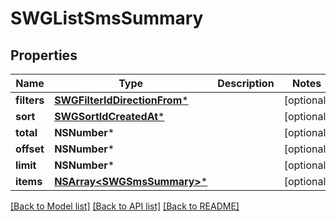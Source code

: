 # SWGListSmsSummary

## Properties
Name | Type | Description | Notes
------------ | ------------- | ------------- | -------------
**filters** | [**SWGFilterIdDirectionFrom***](SWGFilterIdDirectionFrom.md) |  | [optional] 
**sort** | [**SWGSortIdCreatedAt***](SWGSortIdCreatedAt.md) |  | [optional] 
**total** | **NSNumber*** |  | [optional] 
**offset** | **NSNumber*** |  | [optional] 
**limit** | **NSNumber*** |  | [optional] 
**items** | [**NSArray&lt;SWGSmsSummary&gt;***](SWGSmsSummary.md) |  | [optional] 

[[Back to Model list]](../README.md#documentation-for-models) [[Back to API list]](../README.md#documentation-for-api-endpoints) [[Back to README]](../README.md)


